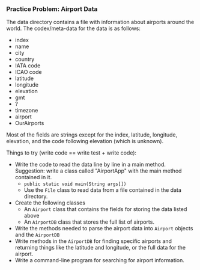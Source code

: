 ### Practice Problem: Airport Data
The data directory contains a file with information about airports around the world. The codex/meta-data for the data is as follows:

* index
* name
* city
* country
* IATA code
* ICAO code
* latitude
* longitude
* elevation
* gmt
* ?
* timezone
* airport
* OurAirports

Most of the fields are strings except for the index, latitude, longitude, elevation, and the code following elevation (which is unknown).

Things to try (write code == write test + write code):

* Write the code to read the data line by line in a main method. Suggestion: write a class called "AirportApp" with the main method contained in it.
    * ``public static void main(String args[])``
    * Use the ``File`` class to read data from a file contained in the data directory.
* Create the following classes
    * An ``Airport`` class that contains the fields for storing the data listed above
    * An ``AirportDB`` class that stores the full list of airports.
* Write the methods needed to parse the airport data into ``Airport`` objects and the ``AirportDB``
* Write methods in the ``AirportDB`` for finding specific airports and returning things like the latitude and longitude, or the full data for the airport.
* Write a command-line program for searching for airport information. 